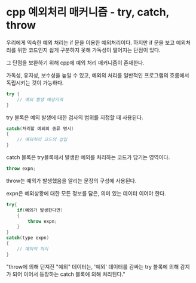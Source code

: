 # cpp 예외처리 매커니즘 - try, catch, throw

우리에게 익숙한 예외 처리는 if 문을 이용한 예외처리이다. 하지만 if 문을 보고 예외처리를 위한 코드인지 쉽게 구분하지 못해 가독성이 떨어지는 단점이 있다.

그 단점을 보완하기 위해 cpp에 예외 처리 매커니즘이 존재한다.

가독성, 유지성, 보수성을 높일 수 있고,
예외의 처리를 일반적인 프로그램의 흐름에서 독립시키는 것이 가능하다.
```cpp
try {
    // 예외 발생 예상지역
}
```
try 블록은 예외 발생에 대한 검사의 범위를 지정할 때 사용된다.

```cpp
catch(처리할 예외의 종류 명시)
{
    // 예외처리 코드의 삽입
}
```
catch 블록은 try블록에서 발생한 예외를 처리하는 코드가 담기는 영역이다.
```cpp
throw expn;
```
throw는 예외가 발생했음을 알리는 문장의 구성에 사용된다.

expn은 예외상황에 대한 모든 정보를 담은, 의미 있는 데이터 이어야 한다.

```cpp
try{
    if(예외가 발생한다면)
    {
        throw expn;
    }
}
catch(type expn)
{
    // 예외의 처리
}
```
"throw에 의해 던져진 "예외" 데이터는, '예외' 데이터를 감싸는 try 블록에 의해 감지가 되어 이어서 등장하는 catch 블록에 의해 처리된다."
